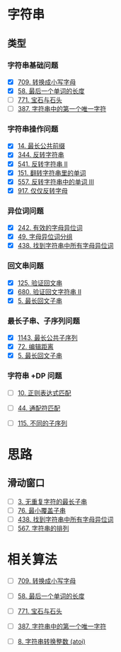 # 字符串

## 类型
### 字符串基础问题
- [x] [709. 转换成小写字母](https://leetcode-cn.com/problems/to-lower-case/)
- [x] [58. 最后一个单词的长度](https://leetcode-cn.com/problems/length-of-last-word/)
- [ ] [771. 宝石与石头](https://leetcode-cn.com/problems/jewels-and-stones/)
- [ ] [387. 字符串中的第一个唯一字符](https://leetcode-cn.com/problems/first-unique-character-in-a-string/)

### 字符串操作问题
- [x] [14. 最长公共前缀](https://leetcode-cn.com/problems/longest-common-prefix/description/)
- [x] [344. 反转字符串](https://leetcode-cn.com/problems/reverse-string/)
- [x] [541. 反转字符串 II](https://leetcode-cn.com/problems/reverse-string-ii/)
- [x] [151. 翻转字符串里的单词](https://leetcode-cn.com/problems/reverse-words-in-a-string/)
- [x] [557. 反转字符串中的单词 III](https://leetcode-cn.com/problems/reverse-words-in-a-string-iii/)
- [x] [917. 仅仅反转字母](https://leetcode-cn.com/problems/reverse-only-letters/)

### 异位词问题
- [x] [242. 有效的字母异位词](https://leetcode-cn.com/problems/valid-anagram/)
- [x] [49. 字母异位词分组](https://leetcode-cn.com/problems/group-anagrams/)
- [x] [438. 找到字符串中所有字母异位词](https://leetcode-cn.com/problems/find-all-anagrams-in-a-string/)

### 回文串问题
- [x] [125. 验证回文串](https://leetcode-cn.com/problems/valid-palindrome/)
- [x] [680. 验证回文字符串 Ⅱ](https://leetcode-cn.com/problems/valid-palindrome-ii/)
- [x] [5. 最长回文子串](https://leetcode-cn.com/problems/longest-palindromic-substring/)

### 最长子串、子序列问题
- [x] [1143. 最长公共子序列](https://leetcode-cn.com/problems/longest-common-subsequence/)
- [x] [72. 编辑距离](https://leetcode-cn.com/problems/edit-distance/)
- [x] [5. 最长回文子串](https://leetcode-cn.com/problems/longest-palindromic-substring/)

### 字符串 +DP 问题
- [ ] [10. 正则表达式匹配](https://leetcode-cn.com/problems/regular-expression-matching/)
- [ ] [44. 通配符匹配](https://leetcode-cn.com/problems/wildcard-matching/)
- [ ] [115. 不同的子序列](https://leetcode-cn.com/problems/distinct-subsequences/)


# 思路
## 滑动窗口
- [ ] [3. 无重复字符的最长子串](https://leetcode-cn.com/problems/longest-substring-without-repeating-characters/)
- [ ] [76. 最小覆盖子串](https://leetcode-cn.com/problems/minimum-window-substring/)
- [ ] [438. 找到字符串中所有字母异位词](https://leetcode-cn.com/problems/find-all-anagrams-in-a-string/)
- [ ] [567. 字符串的排列](https://leetcode-cn.com/problems/permutation-in-string/)

# 相关算法
- [ ] [709. 转换成小写字母](https://leetcode-cn.com/problems/to-lower-case/)  
- [ ] [58. 最后一个单词的长度](https://leetcode-cn.com/problems/length-of-last-word/)  
- [ ] [771. 宝石与石头](https://leetcode-cn.com/problems/jewels-and-stones/)  
- [ ] [387. 字符串中的第一个唯一字符](https://leetcode-cn.com/problems/first-unique-character-in-a-string/)
- [ ] [8. 字符串转换整数 (atoi)](https://leetcode-cn.com/problems/string-to-integer-atoi/)

